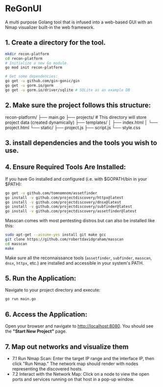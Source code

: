# ReGonUI
A multi purpose Golang tool that is infused into a web-based GUI with an Nmap visualizer built-in the web framework.

## 1. Create a directory for the tool.

```bash
mkdir recon-platform
cd recon-platform
# Initialize a new Go module.
go mod init recon-platform

# Get some dependencies:
go get -u github.com/gin-gonic/gin
go get -u gorm.io/gorm
go get -u gorm.io/driver/sqlite # SQLite as an example DB
```

## 2. Make sure the project follows this structure:
   
recon-platform/
├── main.go
├── projects/             # This directory will store project data (created dynamically)
├── templates/
│   ├── index.html
│   └── project.html
└── static/
    ├── project.js
    ├── script.js
    └── style.css

## 3. install dependencies and the tools you wish to use.


## 4. Ensure Required Tools Are Installed:
If you have Go installed and configured (i.e. with $GOPATH/bin in your $PATH):
```bash
go get -u github.com/tomnomnom/assetfinder
go install -v github.com/projectdiscovery/httpx@latest
go install -v github.com/projectdiscovery/dnsx@latest
go install -v github.com/projectdiscovery/subfinder@latest
go install -v github.com/projectdiscovery/assetfinder@latest
```
Masscan comes with most pentesting distros but can also be installed like this: 
```bash
sudo apt-get --assume-yes install git make gcc
git clone https://github.com/robertdavidgraham/masscan
cd masscan
make
```
Make sure all the reconnaissance tools (`assetfinder`, `subfinder`, `masscan`, `dnsx`, `httpx`, etc.) are installed and accessible in your system's PATH.


## 5. Run the Application:

   Navigate to your project directory and execute:

   ```bash
   go run main.go
   ```

## 6. Access the Application:

   Open your browser and navigate to [http://localhost:8080](http://localhost:8080). You should see the **"Start New Project"** page.

## 7. Map out networks and visualize them
- 7.1  Run Nmap Scan:
Enter the target IP range and the interface IP, then click "Run Nmap."
The network map should render with nodes representing the discovered hosts.
- 7.2 Interact with the Network Map:
Click on a node to view the open ports and services running on that host in a pop-up window.
